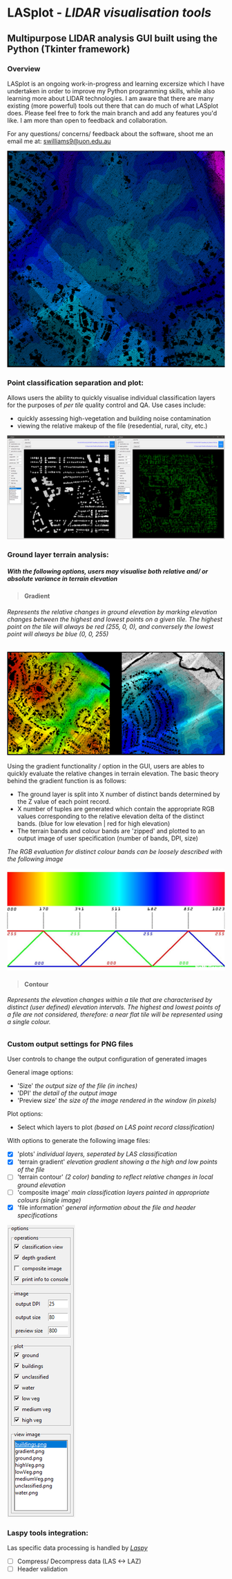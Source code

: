 # LASplot - *LIDAR visualisation tools*
## Multipurpose LIDAR analysis GUI built using the Python (Tkinter framework)

### Overview
LASplot is an ongoing work-in-progress and learning excersize which I have undertaken in order to improve my Python programming skills, while also learning more about LIDAR technologies. I am aware that there are many existing (more powerful) tools out there that can do much of what LASplot does. Please feel free to fork the main branch and add any features you'd like. I am more than open to feedback and collaboration.

For any questions/ concerns/ feedback about the software, shoot me an email me at: swilliams9@uon.edu.au

![app icon](https://github.com/samwlms/LASplot_GUI/blob/main/images/contour.png)

### Point classification separation and plot:
Allows users the ability to quickly visualise individual classification layers for the purposes of *per tile* quality control and QA. Use cases include:
- quickly assessing high-vegetation and building noise contamination
- viewing the relative makeup of the file (resedential, rural, city, etc.)

![GUI image](https://github.com/samwlms/LASplot_GUI/blob/main/images/screenshot_plot.PNG)

### Ground layer terrain analysis:

##### With the following options, users may visualise both relative and/ or absolute variance in terrain elevation

> #### Gradient
###### Represents the relative changes in ground elevation by marking elevation changes between the highest and lowest points on a given tile. The highest point on the tile will always be red (255, 0, 0), and conversely the lowest point will always be blue (0, 0, 255)

![gradient image](https://github.com/samwlms/LASplot_GUI/blob/main/images/screenshot_contour.PNG)

Using the gradient functionality / option in the GUI, users are ables to quickly evaluate the relative changes in terrain elevation. The basic theory behind the gradient function is as follows:
- The ground layer is split into X number of distinct bands determined by the Z value of each point record.
- X number of tuples are generated which contain the appropriate RGB values corresponding to the relative elevation delta of the distinct bands. (blue for low elevation | red for high elevation)
- The terrain bands and colour bands are 'zipped' and plotted to an output image of user specification (number of bands, DPI, size)

*The RGB evaluation for distinct colour bands can be loosely described with the following image*

![colour theory image](https://github.com/samwlms/LASplot_GUI/blob/main/images/RGB_value_relationships.png)

> #### Contour
###### Represents the elevation changes within a tile that are characterised by distinct (user defined) elevation intervals. The highest and lowest points of a file are not considered, therefore: a near flat tile will be represented using a single colour.


### Custom output settings for PNG files

User controls to change the output configuration of generated images

General image options:
- 'Size' *the output size of the file (in inches)*
- 'DPI' *the detail of the output image*
- 'Preview size' *the size of the image rendered in the window (in pixels)*

Plot options:
- Select which layers to plot *(based on LAS point record classification)*

With options to generate the following image files:
- [x] 'plots' *individual layers, seperated by LAS classification*
- [x] 'terrain gradient' *elevation gradient showing a the high and low points of the file*
- [ ] 'terrain contour' *(2 color) banding to reflect relative changes in local ground elevation*
- [ ] 'composite image' *main classification layers painted in appropriate colours (single image)*
- [x] 'file information' *general information about the file and header specifications*

![controls image](https://github.com/samwlms/LASplot_GUI/blob/main/images/screenshot_settings.PNG)

### Laspy tools integration:

Las specific data processing is handled by *[Laspy](https://laspy.readthedocs.io/en/latest/)*

- [ ] Compress/ Decompress data (LAS <-> LAZ)
- [ ] Header validation
